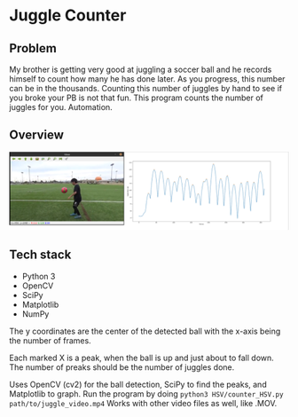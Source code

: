 # Juggle Counter

## Problem

My brother is getting very good at juggling a soccer ball and he records himself to count how many he has done later. As you progress, this number can be in the thousands. Counting this number of juggles by hand to see if you broke your PB is not that fun. This program counts the number of juggles for you. Automation.

## Overview

![side](docs/side-by-side.png)


## Tech stack

- Python 3
- OpenCV
- SciPy
- Matplotlib
- NumPy




The y coordinates are the center of the detected ball with the x-axis being the number of frames.

Each marked X is a peak, when the ball is up and just about to fall down. The number of preaks should be the number of juggles done.

Uses OpenCV (cv2) for the ball detection, SciPy to find the peaks, and Matplotlib to graph.
Run the program by doing `python3 HSV/counter_HSV.py path/to/juggle_video.mp4`
Works with other video files as well, like .MOV.

